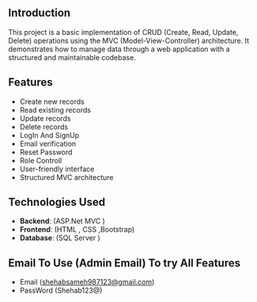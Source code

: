 ## Introduction

This project is a basic implementation of CRUD (Create, Read, Update, Delete) operations using the MVC (Model-View-Controller) architecture. It demonstrates how to manage data through a web application with a structured and maintainable codebase.

## Features

- Create new records
- Read existing records
- Update records
- Delete records
- LogIn And SignUp
- Email verification
- Reset Password
- Role Controll
- User-friendly interface
- Structured MVC architecture

## Technologies Used

- **Backend**: (ASP.Net MVC )
- **Frontend**:  (HTML , CSS ,Bootstrap)
- **Database**:  (SQL Server )
 
## Email To Use (Admin Email) To try All Features
- Email (shehabsameh987123@gmail.com)
- PassWord (Shehab123@)

